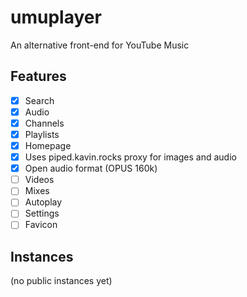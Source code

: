 # umuplayer
An alternative front-end for YouTube Music

## Features

- [x] Search
- [x] Audio
- [x] Channels
- [x] Playlists
- [x] Homepage
- [x] Uses piped.kavin.rocks proxy for images and audio
- [x] Open audio format (OPUS 160k)
- [ ] Videos
- [ ] Mixes
- [ ] Autoplay
- [ ] Settings
- [ ] Favicon

## Instances

(no public instances yet)
